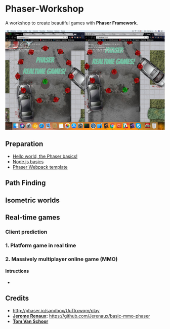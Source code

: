 # Phaser-Workshop
A workshop to create beautiful games with **Phaser Framework**.

![Phaser Real-time games!](img/realtime-games.jpg)

## Preparation
- [Hello world, the Phaser basics!](http://slides.com/juandavidnicholls/phaser/)
- [Node.js basics](http://slides.com/juandavidnicholls/node-js#/)
- [Phaser Webpack template](https://github.com/lean/phaser-es6-webpack)

## Path Finding

## Isometric worlds

## Real-time games

  ### Client prediction

  ### 1. Platform game in real time

  ### 2. Massively multiplayer online game (MMO)

   #### Intructions
   - 

## Credits
- http://phaser.io/sandbox/UuTkxwqm/play
- **[Jerome Renaux](https://github.com/Jerenaux):** https://github.com/Jerenaux/basic-mmo-phaser
- **[Tom Van Schoor](https://github.com/TVScoundrel/mmo-phaser-es6)**
